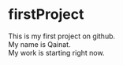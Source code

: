 # firstProject
This is my first project on github.
<br>
My name is Qainat.
<br>
My work is starting right now.
